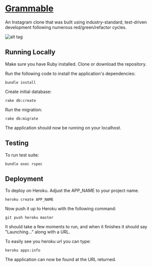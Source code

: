# [Grammable](https://grammable-tyna-huynh.herokuapp.com/)
An Instagram clone that was built using industry-standard, test-driven development following numerous red/green/refactor cycles.

![alt tag](https://user-images.githubusercontent.com/14388583/28289139-61201e20-6af6-11e7-942e-5bbfdf1ee4a1.png)

## Running Locally
Make sure you have Ruby installed.
Clone or download the repository.

Run the following code to install the application's dependencies:
```
bundle install
```
Create initial database:
```
rake db:create
```
Run the migration:
```
rake db:migrate
```

The application should now be running on your localhost.

## Testing
To run test suite:
```
bundle exec rspec
```

## Deployment
To deploy on Heroku. Adjust the APP_NAME to your project name.
```
heroku create APP_NAME
```
Now push it up to Heroku with the following command:
```
git push heroku master
```
It should take a few moments to run, and when it finishes it should say "Launching..." along with a URL.

To easily see you heroku url you can type:
```
heroku apps:info
```
The application can now be found at the URL returned.

